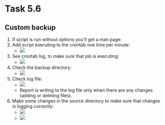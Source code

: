 # Task 5.6
## Custom backup

1. If script is run without options you'll get a man page:
2. Add script executing to the crontab one time per minute:
    * ![](https://i.imgur.com/c24BO3h.png)
3. See crontab log, to make sure that job is executing:
    * ![](https://i.imgur.com/XiHRxFi.png)
4. Check the backup directory:
    * ![](https://i.imgur.com/x9whCiL.png)
5. Check log file:
    * ![](https://i.imgur.com/POnkEM1.png)
    * Report is writing to the log file only when there are any changes (adding or deleting files).
6. Make some changes in the source directory to make sure that changes is logging correctly:
    * ![](https://i.imgur.com/ycssPFP.png)
    * ![](https://i.imgur.com/hz1Pj9V.png)
